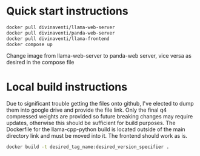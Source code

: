 # Quick start instructions

```bash
docker pull divinaventi/llama-web-server
docker pull divinaventi/panda-web-server
docker pull divinaventi/llama-frontend
docker compose up
```

Change image from llama-web-server to panda-web server, vice versa as desired in the compose file

# Local build instructions
Due to significant trouble getting the files onto github, I've elected to dump them into google drive and provide the file link. Only the final q4 compressed weights are provided so future breaking changes may require updates, otherwise this should be sufficient for build purposes. The Dockerfile for the llama-cpp-python build is located outside of the main directory link and must be moved into it. The frontend should work as is. 

```bash
docker build -t desired_tag_name:desired_version_specifier .
```

